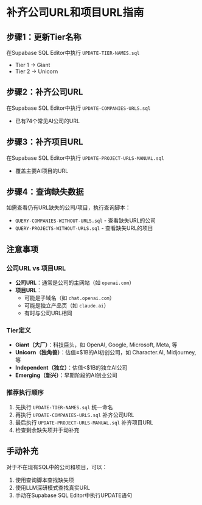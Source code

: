# 补齐公司URL和项目URL指南

## 步骤1：更新Tier名称
在Supabase SQL Editor中执行 `UPDATE-TIER-NAMES.sql`
- Tier 1 → Giant
- Tier 2 → Unicorn

## 步骤2：补齐公司URL
在Supabase SQL Editor中执行 `UPDATE-COMPANIES-URLS.sql`
- 已有74个常见AI公司的URL

## 步骤3：补齐项目URL
在Supabase SQL Editor中执行 `UPDATE-PROJECT-URLS-MANUAL.sql`
- 覆盖主要AI项目的URL

## 步骤4：查询缺失数据
如需查看仍有URL缺失的公司/项目，执行查询脚本：
- `QUERY-COMPANIES-WITHOUT-URLS.sql` - 查看缺失URL的公司
- `QUERY-PROJECTS-WITHOUT-URLS.sql` - 查看缺失URL的项目

## 注意事项

### 公司URL vs 项目URL
- **公司URL**：通常是公司的主网站（如 `openai.com`）
- **项目URL**：
  - 可能是子域名（如 `chat.openai.com`）
  - 可能是独立产品页（如 `claude.ai`）
  - 有时与公司URL相同

### Tier定义
- **Giant（大厂）**：科技巨头，如 OpenAI, Google, Microsoft, Meta, 等
- **Unicorn（独角兽）**：估值≥$1B的AI初创公司，如 Character.AI, Midjourney, 等
- **Independent（独立）**：估值<$1B的独立AI公司
- **Emerging（新兴）**：早期阶段的AI创业公司

### 推荐执行顺序
1. 先执行 `UPDATE-TIER-NAMES.sql` 统一命名
2. 再执行 `UPDATE-COMPANIES-URLS.sql` 补齐公司URL
3. 最后执行 `UPDATE-PROJECT-URLS-MANUAL.sql` 补齐项目URL
4. 检查剩余缺失项并手动补充

## 手动补充
对于不在现有SQL中的公司和项目，可以：
1. 使用查询脚本查找缺失项
2. 使用LLM深研模式查找真实URL
3. 手动在Supabase SQL Editor中执行UPDATE语句

